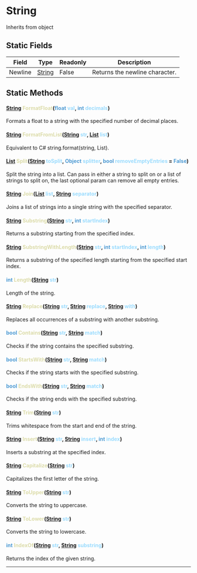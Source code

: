 # String
Inherits from object
## Static Fields
|Field|Type|Readonly|Description|
|---|---|---|---|
|Newline|[String](../static/String.md)|False|Returns the newline character.|
## Static Methods
#### <span style="color:#509cd4">[String](../static/String.md)</span> <span style="color:#dcdcaa">FormatFloat</span>(<span style="color:#509cd4">float</span> <span style="color:#9cdcfe">val</span>, <span style="color:#509cd4">int</span> <span style="color:#9cdcfe">decimals</span>)
Formats a float to a string with the specified number of decimal places.
#### <span style="color:#509cd4">[String](../static/String.md)</span> <span style="color:#dcdcaa">FormatFromList</span>(<span style="color:#509cd4">[String](../static/String.md)</span> <span style="color:#9cdcfe">str</span>, <span style="color:#509cd4">[List](../objects/List.md)</span> <span style="color:#9cdcfe">list</span>)
Equivalent to C# string.format(string, List<string>).
#### <span style="color:#509cd4">[List](../objects/List.md)</span> <span style="color:#dcdcaa">Split</span>(<span style="color:#509cd4">[String](../static/String.md)</span> <span style="color:#9cdcfe">toSplit</span>, <span style="color:#509cd4">Object</span> <span style="color:#9cdcfe">splitter</span>, <span style="color:#509cd4">bool</span> <span style="color:#9cdcfe">removeEmptyEntries</span> = <span style="color:#509cd4">False</span>)
Split the string into a list. Can pass in either a string to split on or a list of strings to split on, the last optional param can remove all empty entries.
#### <span style="color:#509cd4">[String](../static/String.md)</span> <span style="color:#dcdcaa">Join</span>(<span style="color:#509cd4">[List](../objects/List.md)</span> <span style="color:#9cdcfe">list</span>, <span style="color:#509cd4">[String](../static/String.md)</span> <span style="color:#9cdcfe">separator</span>)
Joins a list of strings into a single string with the specified separator.
#### <span style="color:#509cd4">[String](../static/String.md)</span> <span style="color:#dcdcaa">Substring</span>(<span style="color:#509cd4">[String](../static/String.md)</span> <span style="color:#9cdcfe">str</span>, <span style="color:#509cd4">int</span> <span style="color:#9cdcfe">startIndex</span>)
Returns a substring starting from the specified index.
#### <span style="color:#509cd4">[String](../static/String.md)</span> <span style="color:#dcdcaa">SubstringWithLength</span>(<span style="color:#509cd4">[String](../static/String.md)</span> <span style="color:#9cdcfe">str</span>, <span style="color:#509cd4">int</span> <span style="color:#9cdcfe">startIndex</span>, <span style="color:#509cd4">int</span> <span style="color:#9cdcfe">length</span>)
Returns a substring of the specified length starting from the specified start index.
#### <span style="color:#509cd4">int</span> <span style="color:#dcdcaa">Length</span>(<span style="color:#509cd4">[String](../static/String.md)</span> <span style="color:#9cdcfe">str</span>)
Length of the string.
#### <span style="color:#509cd4">[String](../static/String.md)</span> <span style="color:#dcdcaa">Replace</span>(<span style="color:#509cd4">[String](../static/String.md)</span> <span style="color:#9cdcfe">str</span>, <span style="color:#509cd4">[String](../static/String.md)</span> <span style="color:#9cdcfe">replace</span>, <span style="color:#509cd4">[String](../static/String.md)</span> <span style="color:#9cdcfe">with</span>)
Replaces all occurrences of a substring with another substring.
#### <span style="color:#509cd4">bool</span> <span style="color:#dcdcaa">Contains</span>(<span style="color:#509cd4">[String](../static/String.md)</span> <span style="color:#9cdcfe">str</span>, <span style="color:#509cd4">[String](../static/String.md)</span> <span style="color:#9cdcfe">match</span>)
Checks if the string contains the specified substring.
#### <span style="color:#509cd4">bool</span> <span style="color:#dcdcaa">StartsWith</span>(<span style="color:#509cd4">[String](../static/String.md)</span> <span style="color:#9cdcfe">str</span>, <span style="color:#509cd4">[String](../static/String.md)</span> <span style="color:#9cdcfe">match</span>)
Checks if the string starts with the specified substring.
#### <span style="color:#509cd4">bool</span> <span style="color:#dcdcaa">EndsWith</span>(<span style="color:#509cd4">[String](../static/String.md)</span> <span style="color:#9cdcfe">str</span>, <span style="color:#509cd4">[String](../static/String.md)</span> <span style="color:#9cdcfe">match</span>)
Checks if the string ends with the specified substring.
#### <span style="color:#509cd4">[String](../static/String.md)</span> <span style="color:#dcdcaa">Trim</span>(<span style="color:#509cd4">[String](../static/String.md)</span> <span style="color:#9cdcfe">str</span>)
Trims whitespace from the start and end of the string.
#### <span style="color:#509cd4">[String](../static/String.md)</span> <span style="color:#dcdcaa">Insert</span>(<span style="color:#509cd4">[String](../static/String.md)</span> <span style="color:#9cdcfe">str</span>, <span style="color:#509cd4">[String](../static/String.md)</span> <span style="color:#9cdcfe">insert</span>, <span style="color:#509cd4">int</span> <span style="color:#9cdcfe">index</span>)
Inserts a substring at the specified index.
#### <span style="color:#509cd4">[String](../static/String.md)</span> <span style="color:#dcdcaa">Capitalize</span>(<span style="color:#509cd4">[String](../static/String.md)</span> <span style="color:#9cdcfe">str</span>)
Capitalizes the first letter of the string.
#### <span style="color:#509cd4">[String](../static/String.md)</span> <span style="color:#dcdcaa">ToUpper</span>(<span style="color:#509cd4">[String](../static/String.md)</span> <span style="color:#9cdcfe">str</span>)
Converts the string to uppercase.
#### <span style="color:#509cd4">[String](../static/String.md)</span> <span style="color:#dcdcaa">ToLower</span>(<span style="color:#509cd4">[String](../static/String.md)</span> <span style="color:#9cdcfe">str</span>)
Converts the string to lowercase.
#### <span style="color:#509cd4">int</span> <span style="color:#dcdcaa">IndexOf</span>(<span style="color:#509cd4">[String](../static/String.md)</span> <span style="color:#9cdcfe">str</span>, <span style="color:#509cd4">[String](../static/String.md)</span> <span style="color:#9cdcfe">substring</span>)
Returns the index of the given string.

---

